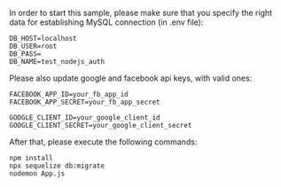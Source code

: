 In order to start this sample, please make sure that you specify the right data for establishing MySQL connection (in .env file):
```
DB_HOST=localhost
DB_USER=root
DB_PASS=
DB_NAME=test_nodejs_auth
```
Please also update google and facebook api keys, with valid ones:
```
FACEBOOK_APP_ID=your_fb_app_id
FACEBOOK_APP_SECRET=your_fb_app_secret

GOOGLE_CLIENT_ID=your_google_client_id
GOOGLE_CLIENT_SECRET=your_google_client_secret
```

After that, please execute the following commands:
```
npm install
npx sequelize db:migrate
nodemon App.js
```